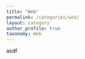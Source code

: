 ```yaml
---
title: "Web"
permalink: /categories/web/
layout: category
author_profile: true
taxonomy: Web
---
```


asdf

